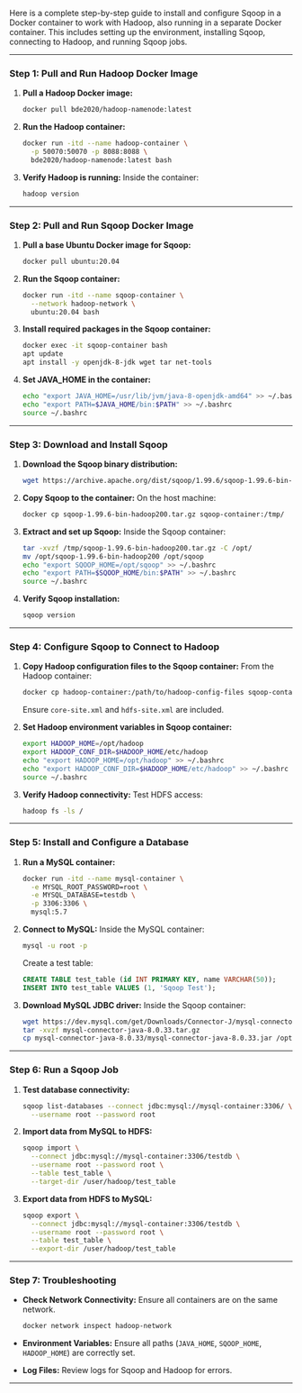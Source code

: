 Here is a complete step-by-step guide to install and configure Sqoop in a Docker container to work with Hadoop, also running in a separate Docker container. This includes setting up the environment, installing Sqoop, connecting to Hadoop, and running Sqoop jobs.

---

### **Step 1: Pull and Run Hadoop Docker Image**

1. **Pull a Hadoop Docker image:**
   ```bash
   docker pull bde2020/hadoop-namenode:latest
   ```

2. **Run the Hadoop container:**
   ```bash
   docker run -itd --name hadoop-container \
     -p 50070:50070 -p 8088:8088 \
     bde2020/hadoop-namenode:latest bash
   ```

3. **Verify Hadoop is running:**
   Inside the container:
   ```bash
   hadoop version
   ```

---

### **Step 2: Pull and Run Sqoop Docker Image**

1. **Pull a base Ubuntu Docker image for Sqoop:**
   ```bash
   docker pull ubuntu:20.04
   ```

2. **Run the Sqoop container:**
   ```bash
   docker run -itd --name sqoop-container \
     --network hadoop-network \
     ubuntu:20.04 bash
   ```

3. **Install required packages in the Sqoop container:**
   ```bash
   docker exec -it sqoop-container bash
   apt update
   apt install -y openjdk-8-jdk wget tar net-tools
   ```

4. **Set JAVA_HOME in the container:**
   ```bash
   echo "export JAVA_HOME=/usr/lib/jvm/java-8-openjdk-amd64" >> ~/.bashrc
   echo "export PATH=$JAVA_HOME/bin:$PATH" >> ~/.bashrc
   source ~/.bashrc
   ```

---

### **Step 3: Download and Install Sqoop**

1. **Download the Sqoop binary distribution:**
   ```bash
   wget https://archive.apache.org/dist/sqoop/1.99.6/sqoop-1.99.6-bin-hadoop200.tar.gz
   ```

2. **Copy Sqoop to the container:**
   On the host machine:
   ```bash
   docker cp sqoop-1.99.6-bin-hadoop200.tar.gz sqoop-container:/tmp/
   ```

3. **Extract and set up Sqoop:**
   Inside the Sqoop container:
   ```bash
   tar -xvzf /tmp/sqoop-1.99.6-bin-hadoop200.tar.gz -C /opt/
   mv /opt/sqoop-1.99.6-bin-hadoop200 /opt/sqoop
   echo "export SQOOP_HOME=/opt/sqoop" >> ~/.bashrc
   echo "export PATH=$SQOOP_HOME/bin:$PATH" >> ~/.bashrc
   source ~/.bashrc
   ```

4. **Verify Sqoop installation:**
   ```bash
   sqoop version
   ```

---

### **Step 4: Configure Sqoop to Connect to Hadoop**

1. **Copy Hadoop configuration files to the Sqoop container:**
   From the Hadoop container:
   ```bash
   docker cp hadoop-container:/path/to/hadoop-config-files sqoop-container:/opt/hadoop/etc/hadoop
   ```

   Ensure `core-site.xml` and `hdfs-site.xml` are included.

2. **Set Hadoop environment variables in Sqoop container:**
   ```bash
   export HADOOP_HOME=/opt/hadoop
   export HADOOP_CONF_DIR=$HADOOP_HOME/etc/hadoop
   echo "export HADOOP_HOME=/opt/hadoop" >> ~/.bashrc
   echo "export HADOOP_CONF_DIR=$HADOOP_HOME/etc/hadoop" >> ~/.bashrc
   source ~/.bashrc
   ```

3. **Verify Hadoop connectivity:**
   Test HDFS access:
   ```bash
   hadoop fs -ls /
   ```

---

### **Step 5: Install and Configure a Database**

1. **Run a MySQL container:**
   ```bash
   docker run -itd --name mysql-container \
     -e MYSQL_ROOT_PASSWORD=root \
     -e MYSQL_DATABASE=testdb \
     -p 3306:3306 \
     mysql:5.7
   ```

2. **Connect to MySQL:**
   Inside the MySQL container:
   ```bash
   mysql -u root -p
   ```

   Create a test table:
   ```sql
   CREATE TABLE test_table (id INT PRIMARY KEY, name VARCHAR(50));
   INSERT INTO test_table VALUES (1, 'Sqoop Test');
   ```

3. **Download MySQL JDBC driver:**
   Inside the Sqoop container:
   ```bash
   wget https://dev.mysql.com/get/Downloads/Connector-J/mysql-connector-java-8.0.33.tar.gz
   tar -xvzf mysql-connector-java-8.0.33.tar.gz
   cp mysql-connector-java-8.0.33/mysql-connector-java-8.0.33.jar /opt/sqoop/lib/
   ```

---

### **Step 6: Run a Sqoop Job**

1. **Test database connectivity:**
   ```bash
   sqoop list-databases --connect jdbc:mysql://mysql-container:3306/ \
     --username root --password root
   ```

2. **Import data from MySQL to HDFS:**
   ```bash
   sqoop import \
     --connect jdbc:mysql://mysql-container:3306/testdb \
     --username root --password root \
     --table test_table \
     --target-dir /user/hadoop/test_table
   ```

3. **Export data from HDFS to MySQL:**
   ```bash
   sqoop export \
     --connect jdbc:mysql://mysql-container:3306/testdb \
     --username root --password root \
     --table test_table \
     --export-dir /user/hadoop/test_table
   ```

---

### **Step 7: Troubleshooting**

- **Check Network Connectivity:** Ensure all containers are on the same network.
  ```bash
  docker network inspect hadoop-network
  ```
  
- **Environment Variables:** Ensure all paths (`JAVA_HOME`, `SQOOP_HOME`, `HADOOP_HOME`) are correctly set.
  
- **Log Files:** Review logs for Sqoop and Hadoop for errors.

---
